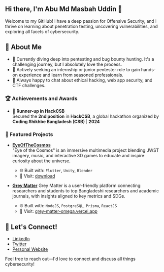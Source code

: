 ## Hi there, I'm Abu Md Masbah Uddin 👋

Welcome to my GitHub! I have a deep passion for Offensive Security, and I thrive on learning about penetration testing, uncovering vulnerabilities, and exploring all facets of cybersecurity.

## 🚀 About Me

- 🔭 Currently diving deep into pentesting and bug bounty hunting. It's a challenging journey, but I absolutely love the process.
- 🎯 Actively seeking an internship or junior pentester role to gain hands-on experience and learn from seasoned professionals.
- 💬 Always happy to chat about ethical hacking, web app security, and CTF challenges.

<!-- - 🎓 Planning to pursue a master's degree in cybersecurity, focusing on advanced offensive security techniques. 
- 🌱 Aspiring to earn my OSCP certification in the future, although I'm not focusing on it just yet. -->
### 🏆 Achievements and Awards

- 🥈 **Runner-up in HackCSB**  
  Secured the **2nd position** in **HackCSB**, a global hackathon organized by **Coding Shikhbe Bangladesh (CSB)** | **2024**

### 🚀 Featured Projects

- **[EyeOfTheCosmos](https://github.com/ma5bah/EyeOfTheCosmos)**  
  "Eye of the Cosmos" is an immersive multimedia project blending JWST imagery, music, and interactive 3D games to educate and inspire curiosity about the universe.
  - 🌐 Built with: `Flutter`, `Unity`, `Blender`
  - 🔗 Visit: [download](https://github.com/ma5bah/EyeOfTheCosmos/releases/download/v1.0.0/TeamArtemisUpdated.apk)
 
- **[Grey Matter](https://github.com/ma5bah/GreyMatterFrontend)**
  Grey Matter is a user-friendly platform connecting researchers and students to top Bangladeshi researchers and academic journals, with insights aligned to key metrics and SDGs.
  - 🌐 Built with: `NodeJS`, `PostgreSQL`, `Prisma`, `ReactJS`
  - 🔗 Visit: [grey-matter-omega.vercel.app](https://grey-matter-omega.vercel.app/)



## 🔗 Let's Connect!

- [LinkedIn](https://www.linkedin.com/in/ma5bah/)
- [Twitter](https://www.twitter.com/ma5bah)
- [Personal Website](https://www.ma5bah.com)

Feel free to reach out—I'd love to connect and discuss all things cybersecurity!


<!--
**ma5bah/ma5bah** is a ✨ _special_ ✨ repository because its `README.md` (this file) appears on your GitHub profile.

Here are some ideas to get you started:

- 🔭 I’m currently working on ...
- 🌱 I’m currently learning ...
- 👯 I’m looking to collaborate on ...
- 🤔 I’m looking for help with ...
- 💬 Ask me about ...
- 📫 How to reach me: ...
- 😄 Pronouns: ...
- ⚡ Fun fact: ...
-->
